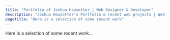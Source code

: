 ```yaml
---
title: "Portfolio of Joshua Hausotter | Web Designer & Developer"
description: "Joshua Hausotter's Portfolio & recent web projects | Web Designer & Developer in Roseburg, Oregon"
pagetitle: "Here is a selection of some recent work"
---
```


Here is a selection of some recent work...
